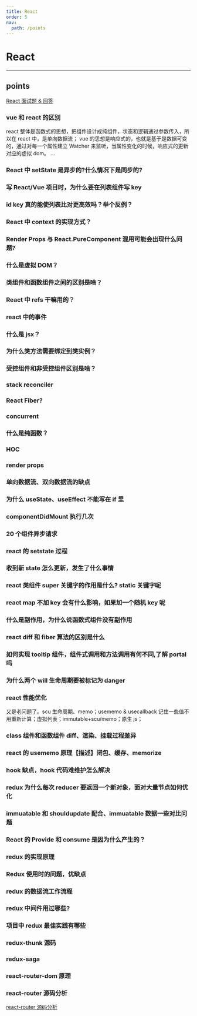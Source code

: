```yaml
---
title: React
order: 5
nav:
  path: /points
---
```


# React

---

## points

[React 面试题 & 回答](https://github.com/semlinker/reactjs-interview-questions)

### vue 和 react 的区别

react 整体是函数式的思想，把组件设计成纯组件，状态和逻辑通过参数传入，所以在 react 中，是单向数据流；
vue 的思想是响应式的，也就是基于是数据可变的，通过对每一个属性建立 Watcher 来监听，当属性变化的时候，响应式的更新对应的虚拟 dom。
...

### React 中 setState 是异步的?什么情况下是同步的?

### 写 React/Vue 项目时，为什么要在列表组件写 key

### id key 真的能使列表比对更高效吗？举个反例？

### React 中 context 的实现方式？

### Render Props 与 React.PureComponent 混用可能会出现什么问题?

### 什么是虚拟 DOM？

### 类组件和函数组件之间的区别是啥？

### React 中 refs 干嘛用的？

### react 中的事件

### 什么是 jsx？

### 为什么类方法需要绑定到类实例？

### 受控组件和非受控组件区别是啥？

### stack reconciler

### React Fiber?

### concurrent

### 什么是纯函数？

### HOC

### render props

### 单向数据流、双向数据流的缺点

### 为什么 useState、useEffect 不能写在 if 里

### componentDidMount 执行几次

### 20 个组件异步请求

### react 的 setstate 过程

### 收到新 state 怎么更新，发生了什么事情

### react 类组件 super 关键字的作用是什么? static 关键字呢

### react map 不加 key 会有什么影响，如果加一个随机 key 呢

### 什么是副作用，为什么说函数式组件没有副作用

### react diff 和 fiber 算法的区别是什么

### 如何实现 tooltip 组件，组件式调用和方法调用有何不同,了解 portal 吗

### 为什么两个 will 生命周期要被标记为 danger

### react 性能优化

又是老问题了。scu 生命周期、memo；usememo & usecallback 记住一些值不用重新计算；虚拟列表；immutable+scu/memo；原生 js；

### class 组件和函数组件 diff、渲染、挂载过程差异

### react 的 usememo 原理【描述】闭包、缓存、memorize

### hook 缺点，hook 代码难维护怎么解决

### redux 为什么每次 reducer 要返回一个新对象，面对大量节点如何优化

### immuatable 和 shouldupdate 配合、immuatable 数据一些对比问题

### React 的 Provide 和 consume 是因为什么产生的？

### redux 的实现原理

### Redux 使用时的问题，优缺点

### redux 的数据流工作流程

### redux 中间件用过哪些?

### 项目中 redux 最佳实践有哪些

### redux-thunk 源码

### redux-saga

### react-router-dom 原理

### react-router 源码分析

[react-router 源码分析](https://juejin.cn/post/6950248553549660191)
